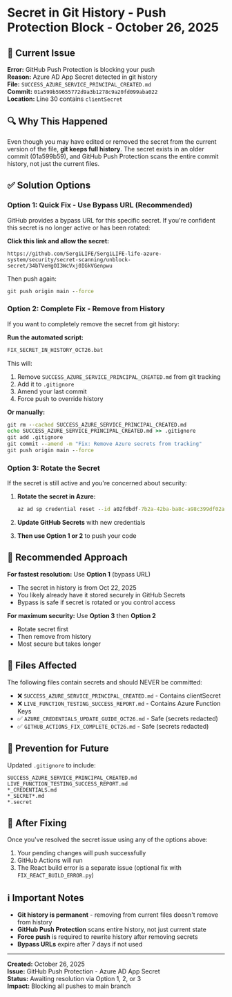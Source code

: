 # Secret in Git History - Push Protection Block - October 26, 2025

## 🚨 Current Issue

**Error:** GitHub Push Protection is blocking your push  
**Reason:** Azure AD App Secret detected in git history  
**File:** `SUCCESS_AZURE_SERVICE_PRINCIPAL_CREATED.md`  
**Commit:** `01a599b59655772d9a3b1278c9a20fd099aba022`  
**Location:** Line 30 contains `clientSecret`  

## 🔍 Why This Happened

Even though you may have edited or removed the secret from the current version of the file, **git keeps full history**. The secret exists in an older commit (01a599b59), and GitHub Push Protection scans the entire commit history, not just the current files.

## ✅ Solution Options

### Option 1: Quick Fix - Use Bypass URL (Recommended)

GitHub provides a bypass URL for this specific secret. If you're confident this secret is no longer active or has been rotated:

**Click this link and allow the secret:**
```
https://github.com/SergiLIFE/SergiLIFE-life-azure-system/security/secret-scanning/unblock-secret/34bTVeHgOI3WcVxj0IGkVGenpwu
```

Then push again:
```cmd
git push origin main --force
```

### Option 2: Complete Fix - Remove from History

If you want to completely remove the secret from git history:

**Run the automated script:**
```cmd
FIX_SECRET_IN_HISTORY_OCT26.bat
```

This will:
1. Remove `SUCCESS_AZURE_SERVICE_PRINCIPAL_CREATED.md` from git tracking
2. Add it to `.gitignore` 
3. Amend your last commit
4. Force push to override history

**Or manually:**
```cmd
git rm --cached SUCCESS_AZURE_SERVICE_PRINCIPAL_CREATED.md
echo SUCCESS_AZURE_SERVICE_PRINCIPAL_CREATED.md >> .gitignore
git add .gitignore
git commit --amend -m "Fix: Remove Azure secrets from tracking"
git push origin main --force
```

### Option 3: Rotate the Secret

If the secret is still active and you're concerned about security:

1. **Rotate the secret in Azure:**
   ```cmd
   az ad sp credential reset --id a02fdbdf-7b2a-42ba-ba8c-a98c399df02a
   ```

2. **Update GitHub Secrets** with new credentials

3. **Then use Option 1 or 2** to push your code

## 🎯 Recommended Approach

**For fastest resolution:** Use **Option 1** (bypass URL)
- The secret in history is from Oct 22, 2025
- You likely already have it stored securely in GitHub Secrets
- Bypass is safe if secret is rotated or you control access

**For maximum security:** Use **Option 3** then **Option 2**
- Rotate secret first
- Then remove from history
- Most secure but takes longer

## 📝 Files Affected

The following files contain secrets and should NEVER be committed:
- ❌ `SUCCESS_AZURE_SERVICE_PRINCIPAL_CREATED.md` - Contains clientSecret
- ❌ `LIVE_FUNCTION_TESTING_SUCCESS_REPORT.md` - Contains Azure Function Keys
- ✅ `AZURE_CREDENTIALS_UPDATE_GUIDE_OCT26.md` - Safe (secrets redacted)
- ✅ `GITHUB_ACTIONS_FIX_COMPLETE_OCT26.md` - Safe (secrets redacted)

## 🔐 Prevention for Future

Updated `.gitignore` to include:
```gitignore
SUCCESS_AZURE_SERVICE_PRINCIPAL_CREATED.md
LIVE_FUNCTION_TESTING_SUCCESS_REPORT.md
*_CREDENTIALS.md
*_SECRET*.md
*.secret
```

## 🚀 After Fixing

Once you've resolved the secret issue using any of the options above:

1. Your pending changes will push successfully
2. GitHub Actions will run
3. The React build error is a separate issue (optional fix with `FIX_REACT_BUILD_ERROR.py`)

## ℹ️ Important Notes

- **Git history is permanent** - removing from current files doesn't remove from history
- **GitHub Push Protection** scans entire history, not just current state
- **Force push** is required to rewrite history after removing secrets
- **Bypass URLs** expire after 7 days if not used

---

**Created:** October 26, 2025  
**Issue:** GitHub Push Protection - Azure AD App Secret  
**Status:** Awaiting resolution via Option 1, 2, or 3  
**Impact:** Blocking all pushes to main branch
